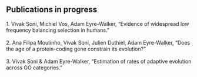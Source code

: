 <h2>Publications in progress</h2>
1. Vivak Soni, Michiel Vos, Adam Eyre-Walker, “Evidence of widespread low frequency balancing selection in humans.”<br />
<br />
2. Ana Filipa Moutinho, Vivak Soni, Julien Duthiel, Adam Eyre-Walker, “Does the age of a protein-coding gene constrain its evolution?”<br />
<br />
3. Vivak Soni & Adam Eyre-Walker, “Estimation of rates of adaptive evolution across GO categories.”

